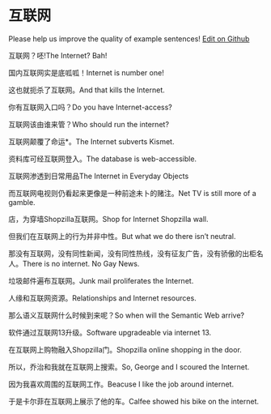 # 互联网

Please help us improve the quality of example sentences! [Edit on Github](https://github.com/jiyushe/jiyu-example-sentence-source/blob/main/chinese/hulianwang.md)

<p><span class="chinese">互联网？呸!</span><span class="english">The Internet? Bah!</span></p>

<p><span class="chinese">国内互联网实是底呱呱！</span><span class="english">Internet is number one!</span></p>

<p><span class="chinese">这也就扼杀了互联网。</span><span class="english">And that kills the Internet.</span></p>

<p><span class="chinese">你有互联网入口吗？</span><span class="english">Do you have Internet-access?</span></p>

<p><span class="chinese">互联网该由谁来管？</span><span class="english">Who should run the internet?</span></p>

<p><span class="chinese">互联网颠覆了命运*。</span><span class="english">The Internet subverts Kismet.</span></p>

<p><span class="chinese">资料库可经互联网登入。</span><span class="english">The database is web-accessible.</span></p>

<p><span class="chinese">互联网渗透到日常用品</span><span class="english">The Internet in Everyday Objects</span></p>

<p><span class="chinese">而互联网电视则仍看起来更像是一种前途未卜的赌注。</span><span class="english">Net TV is still more of a gamble.</span></p>

<p><span class="chinese">店，为穿墙Shopzilla互联网。</span><span class="english">Shop for Internet Shopzilla wall.</span></p>

<p><span class="chinese">但我们在互联网上的行为并非中性。</span><span class="english">But what we do there isn’t neutral.</span></p>

<p><span class="chinese">那没有互联网，没有同性新闻，没有同性热线，没有征友广告，没有骄傲的出柜名人。</span><span class="english">There is no internet.  No Gay News.</span></p>

<p><span class="chinese">垃圾邮件遍布互联网。</span><span class="english">Junk mail proliferates the Internet.</span></p>

<p><span class="chinese">人缘和互联网资源。</span><span class="english">Relationships and Internet resources.</span></p>

<p><span class="chinese">那么语义互联网什么时候到来呢？</span><span class="english">So when will the Semantic Web arrive?</span></p>

<p><span class="chinese">软件通过互联网13升级。</span><span class="english">Software upgradeable via internet 13.</span></p>

<p><span class="chinese">在互联网上购物融入Shopzilla门。</span><span class="english">Shopzilla online shopping in the door.</span></p>

<p><span class="chinese">所以，乔治和我就在互联网上搜索。</span><span class="english">So, George and I scoured the Internet.</span></p>

<p><span class="chinese">因为我喜欢周围的互联网工作。</span><span class="english">Beacuse I like the job around internet.</span></p>

<p><span class="chinese">于是卡尔菲在互联网上展示了他的车。</span><span class="english">Calfee showed his bike on the internet.</span></p>

